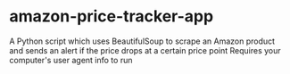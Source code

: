 # amazon-price-tracker-app
A Python script which uses BeautifulSoup to scrape an Amazon product and sends an alert if the price drops at a certain price point
Requires your computer's user agent info to run
